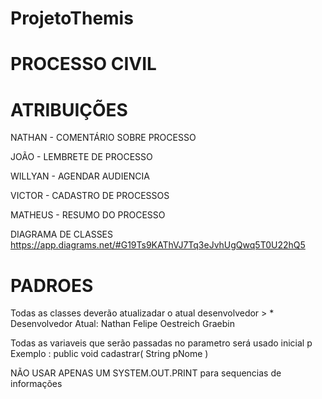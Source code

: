 # ProjetoThemis

# PROCESSO CIVIL


# ATRIBUIÇÕES


NATHAN - COMENTÁRIO SOBRE PROCESSO

JOÃO - LEMBRETE DE PROCESSO

WILLYAN - AGENDAR AUDIENCIA

VICTOR - CADASTRO DE PROCESSOS

MATHEUS - RESUMO DO PROCESSO




DIAGRAMA DE CLASSES
https://app.diagrams.net/#G19Ts9KAThVJ7Tq3eJvhUgQwq5T0U22hQ5



# PADROES

Todas as classes deverão atualizadar o atual desenvolvedor > * Desenvolvedor Atual: Nathan Felipe Oestreich Graebin

Todas as variaveis que serão passadas no parametro será usado inicial p    Exemplo : public void cadastrar( String pNome )

NÃO USAR APENAS UM SYSTEM.OUT.PRINT para sequencias de informações

